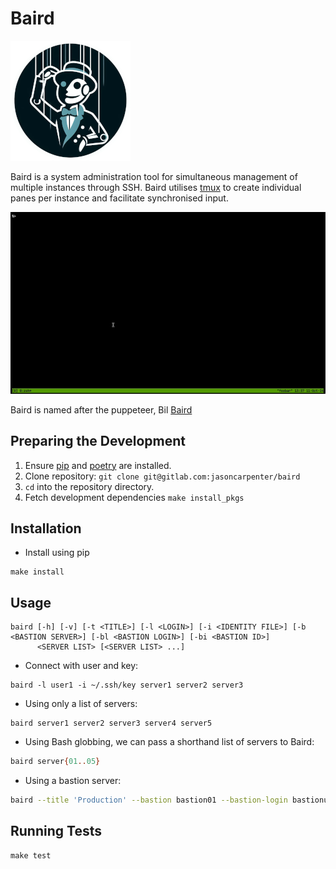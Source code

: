 # Baird

![alt text](assets/Baird3-icon-192x192.png "Baird")

Baird is a system administration tool for simultaneous management of
multiple instances through SSH. Baird utilises
[tmux](https://tmux.github.io/) to create individual panes per instance
and facilitate synchronised input.

![Demo](assets/demo.gif)

Baird is named after the puppeteer, Bil
[Baird](https://en.wikipedia.org/wiki/Bil_Baird)

## Preparing the Development

1. Ensure [pip] and [poetry] are installed.
2. Clone repository: `git clone git@gitlab.com:jasoncarpenter/baird`
3. `cd` into the repository directory.
4. Fetch development dependencies `make install_pkgs`

## Installation

- Install using pip

```shell
make install
```

## Usage

```shell
baird [-h] [-v] [-t <TITLE>] [-l <LOGIN>] [-i <IDENTITY FILE>] [-b <BASTION SERVER>] [-bl <BASTION LOGIN>] [-bi <BASTION ID>]
      <SERVER LIST> [<SERVER LIST> ...]
```

- Connect with user and key:

```shell
baird -l user1 -i ~/.ssh/key server1 server2 server3
```

- Using only a list of servers:

```shell
baird server1 server2 server3 server4 server5
```

- Using Bash globbing, we can pass a shorthand list of servers to Baird:

```bash
baird server{01..05}
```

- Using a bastion server:

```bash
baird --title 'Production' --bastion bastion01 --bastion-login bastionuser --bastion-id ~/.ssh/bastionkey --login serveruser --identityfile ~/.ssh/serverkey server{1..3}
```

## Running Tests

```shell
make test
```

[poetry]: https://python-poetry.org/
[pip]: https://pip.pypa.io/en/stable/
